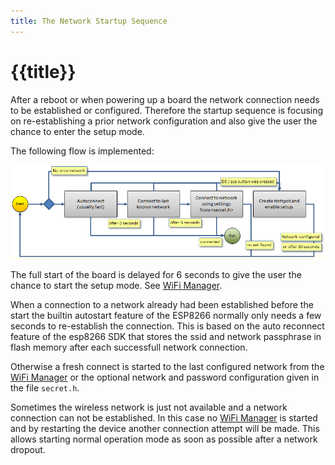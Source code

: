 ```yaml
---
title: The Network Startup Sequence
---
```


# {{title}}

After a reboot or when powering up a board the network connection needs to be established or configured. Therefore the startup sequence is focusing on  re-establishing a prior network configuration and also give the user the chance to enter the setup mode.

The following flow is implemented:

![startupnetflow.png](/dev/startupnetflow.png)

The full start of the board is delayed for 6 seconds to give the user the chance to start the setup mode. See [WiFi Manager](/dev/wifimanager.md).

When a connection to a network already had been established before the start the builtin autostart feature of the ESP8266 normally only needs a few seconds to re-establish the connection. This is based on the auto reconnect feature of the esp8266 SDK that stores the ssid and network passphrase in flash memory after each successfull network connection.

Otherwise a fresh connect is started to the last configured network from the  [WiFi Manager](/dev/wifimanager.md) or the optional network and password configuration given in the file `secret.h`.

Sometimes the wireless network is just not available and a network connection can not be established. In this case no [WiFi Manager](/dev/wifimanager.md) is started and by restarting the device another connection attempt will be made. This allows starting normal operation mode as soon as possible after a network dropout.


